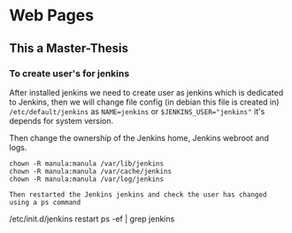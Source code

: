 # Web Pages
## This a Master-Thesis

### To create user's for jenkins

After installed jenkins we need to create user as jenkins which is dedicated to Jenkins, then we will change file config (in debian this file is created in) `/etc/default/jenkins` as `NAME=jenkins` or `$JENKINS_USER="jenkins"` it's depends for system version.

Then change the ownership of the Jenkins home, Jenkins webroot and logs.

```
chown -R manula:manula /var/lib/jenkins
chown -R manula:manula /var/cache/jenkins
chown -R manula:manula /var/log/jenkins

Then restarted the Jenkins jenkins and check the user has changed using a ps command

```
/etc/init.d/jenkins restart
ps -ef | grep jenkins
```
